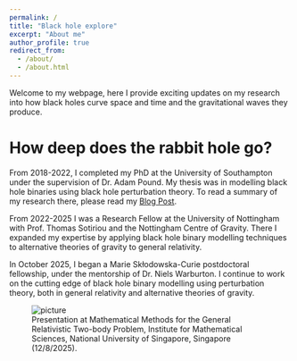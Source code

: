 ```yaml
---
permalink: /
title: "Black hole explore"
excerpt: "About me"
author_profile: true
redirect_from: 
  - /about/
  - /about.html
---
```


Welcome to my webpage, here I provide exciting updates on my research into how black holes curve space and time and the gravitational waves they produce. 

How deep does the rabbit hole go?
======
From 2018-2022, I completed my PhD at the University of Southampton under the supervision of Dr. Adam Pound. My thesis was in modelling black hole binaries using black hole perturbation theory. To read a summary of my research there, please read my [Blog Post](https://drandrewspiers.github.io//posts/2012/08/blog-post-2/). 

From 2022-2025 I was a Research Fellow at the University of Nottingham with Prof. Thomas Sotiriou and the Nottingham Centre of Gravity. There I expanded my expertise by applying black hole binary modelling techniques to alternative theories of gravity to general relativity.

In October 2025, I began a Marie Skłodowska-Curie postdoctoral fellowship, under the mentorship of Dr. Niels Warburton. I continue to work on the cutting edge of black hole binary modelling using perturbation theory, both in general relativity and alternative theories of gravity.

<figure>
  <img src="{{ 'present.jpg' | relative_url }}" alt="picture">
  <figcaption>Presentation at Mathematical Methods for the General Relativistic Two-body Problem, Institute for Mathematical Sciences, National University of Singapore, Singapore (12/8/2025).</figcaption>
</figure>






